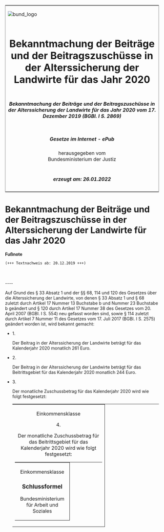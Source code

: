 <span id="DECKBLATT.html"></span>

<table border="0" frame="border" width="100%">

<tr valign="top">

<td align="left">

![bund\_logo](BfJ_2021_Web_de_de.gif)

</td>

<td align="right">

 

</td>

</tr>

<tr align="center" valign="middle">

<td colspan="2">

# Bekanntmachung der Beiträge und der Beitragszuschüsse in der Alterssicherung der Landwirte für das Jahr 2020

</td>

</tr>

<tr align="center" valign="middle">

<td colspan="2">

##### Bekanntmachung der Beiträge und der Beitragszuschüsse in der Alterssicherung der Landwirte für das Jahr 2020 vom 17. Dezember 2019 (BGBl. I S. 2869)

</td>

</tr>

<tr align="center" valign="middle">

<td colspan="2">

  
  

##### Gesetze im Internet - ePub  
  
herausgegeben vom  
Bundesministerium der Justiz

</td>

</tr>

<tr align="center" valign="bottom">

<td colspan="2">

  
  

##### erzeugt am: 26.01.2022

</td>

</tr>

</table>

<span id="BJNR286900019.html"></span>

# Bekanntmachung der Beiträge und der Beitragszuschüsse in der Alterssicherung der Landwirte für das Jahr 2020

<div>

  
**Fußnote**

<div class="jnhtml">

<div>

<div class="jurAbsatz">

  

``` 
(+++ Textnachweis ab: 20.12.2019 +++)

 
```

</div>

</div>

</div>

</div>

<span id="BJNR286900019BJNE000100000.html"></span>

###   
\----

<div>

<div class="jnhtml">

<div>

<div class="jurAbsatz">

Auf Grund des § 33 Absatz 1 und der §§ 68, 114 und 120 des Gesetzes über
die Alterssicherung der Landwirte, von denen § 33 Absatz 1 und § 68
zuletzt durch Artikel 17 Nummer 13 Buchstabe b und Nummer 23 Buchstabe b
geändert und § 120 durch Artikel 17 Nummer 38 des Gesetzes vom 20. April
2007 (BGBl. I S. 554) neu gefasst worden sind, sowie § 114 zuletzt durch
Artikel 7 Nummer 11 des Gesetzes vom 17. Juli 2017 (BGBl. I S. 2575)
geändert worden ist, wird bekannt gemacht:

</div>

<div class="jurAbsatz">

  - 1\.
    
    <div style="">
    
    Der Beitrag in der Alterssicherung der Landwirte beträgt für das
    Kalenderjahr 2020 monatlich 261 Euro.
    
    </div>

  - 2\.
    
    <div style="">
    
    Der Beitrag in der Alterssicherung der Landwirte beträgt für das
    Beitrittsgebiet für das Kalenderjahr 2020 monatlich 244 Euro.
    
    </div>

  - 3\.
    
    <div style="">
    
    Der monatliche Zuschussbetrag für das Kalenderjahr 2020 wird wie
    folgt festgesetzt:  
      
    
    <table width="100%" style="border-collapse: collapse;border-top: 0.5pt solid ; ">
    
    <colgroup>
    
    <col align="left" width="12%">
    
    </col>
    
    <col align="center" width="51%">
    
    </col>
    
    <col align="center" width="37%">
    
    </col>
    
    </colgroup>
    
    <thead valign="bottom">
    
    <tr>
    
    <th style="border-right: 0.5pt solid ; border-bottom: 0.5pt solid ;  font-weight:normal;" colspan="2" align="center" valign="middle" charoff="50">
    
    Einkommensklasse
    
    </div>

  - 4\.
    
    <div style="">
    
    Der monatliche Zuschussbetrag für das Beitrittsgebiet für das
    Kalenderjahr 2020 wird wie folgt festgesetzt:  
      
    
    <table width="100%" style="border-collapse: collapse;border-top: 0.5pt solid ; ">
    
    <colgroup>
    
    <col align="left" width="12%">
    
    </col>
    
    <col align="center" width="51%">
    
    </col>
    
    <col align="center" width="37%">
    
    </col>
    
    </colgroup>
    
    <thead valign="bottom">
    
    <tr>
    
    <th style="border-right: 0.5pt solid ; border-bottom: 0.5pt solid ;  font-weight:normal;" colspan="2" align="center" valign="middle" charoff="50">
    
    Einkommensklasse
    
    </div>

</div>

</div>

</div>

</div>

<span id="BJNR286900019BJNE000200000.html"></span>

### Schlussformel  

<div>

<div class="jnhtml">

<div>

<div class="jurAbsatz">

<span class="SP">Bundesministerium für Arbeit und Soziales</span>

</div>

</div>

</div>

</div>
